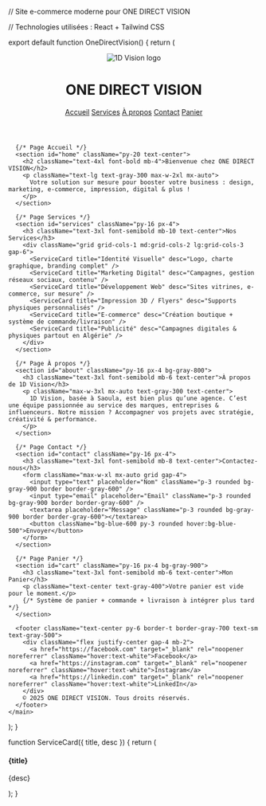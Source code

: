 // Site e-commerce moderne pour ONE DIRECT VISION

// Technologies utilisées : React + Tailwind CSS

export default function OneDirectVision() {
  return (
    <main className="bg-gradient-to-br from-gray-900 to-black min-h-screen text-white">
      <header className="p-6 flex justify-between items-center border-b border-gray-700">
        <div className="flex items-center gap-3">
          <img src="/logo.png" alt="1D Vision logo" className="h-12" />
          <h1 className="text-2xl font-bold">ONE DIRECT VISION</h1>
        </div>
        <nav className="flex gap-6 text-sm">
          <a href="#home" className="hover:text-blue-400">Accueil</a>
          <a href="#services" className="hover:text-blue-400">Services</a>
          <a href="#about" className="hover:text-blue-400">À propos</a>
          <a href="#contact" className="hover:text-blue-400">Contact</a>
          <a href="#cart" className="hover:text-blue-400">Panier</a>
        </nav>
      </header>

      {/* Page Accueil */}
      <section id="home" className="py-20 text-center">
        <h2 className="text-4xl font-bold mb-4">Bienvenue chez ONE DIRECT VISION</h2>
        <p className="text-lg text-gray-300 max-w-2xl mx-auto">
          Votre solution sur mesure pour booster votre business : design, marketing, e-commerce, impression, digital & plus !
        </p>
      </section>

      {/* Page Services */}
      <section id="services" className="py-16 px-4">
        <h3 className="text-3xl font-semibold mb-10 text-center">Nos Services</h3>
        <div className="grid grid-cols-1 md:grid-cols-2 lg:grid-cols-3 gap-6">
          <ServiceCard title="Identité Visuelle" desc="Logo, charte graphique, branding complet" />
          <ServiceCard title="Marketing Digital" desc="Campagnes, gestion réseaux sociaux, contenu" />
          <ServiceCard title="Développement Web" desc="Sites vitrines, e-commerce, sur mesure" />
          <ServiceCard title="Impression 3D / Flyers" desc="Supports physiques personnalisés" />
          <ServiceCard title="E-commerce" desc="Création boutique + système de commande/livraison" />
          <ServiceCard title="Publicité" desc="Campagnes digitales & physiques partout en Algérie" />
        </div>
      </section>

      {/* Page À propos */}
      <section id="about" className="py-16 px-4 bg-gray-800">
        <h3 className="text-3xl font-semibold mb-6 text-center">À propos de 1D Vision</h3>
        <p className="max-w-3xl mx-auto text-gray-300 text-center">
          1D Vision, basée à Saoula, est bien plus qu’une agence. C’est une équipe passionnée au service des marques, entreprises & influenceurs. Notre mission ? Accompagner vos projets avec stratégie, créativité & performance.
        </p>
      </section>

      {/* Page Contact */}
      <section id="contact" className="py-16 px-4">
        <h3 className="text-3xl font-semibold mb-8 text-center">Contactez-nous</h3>
        <form className="max-w-xl mx-auto grid gap-4">
          <input type="text" placeholder="Nom" className="p-3 rounded bg-gray-900 border border-gray-600" />
          <input type="email" placeholder="Email" className="p-3 rounded bg-gray-900 border border-gray-600" />
          <textarea placeholder="Message" className="p-3 rounded bg-gray-900 border border-gray-600"></textarea>
          <button className="bg-blue-600 py-3 rounded hover:bg-blue-500">Envoyer</button>
        </form>
      </section>

      {/* Page Panier */}
      <section id="cart" className="py-16 px-4 bg-gray-900">
        <h3 className="text-3xl font-semibold mb-6 text-center">Mon Panier</h3>
        <p className="text-center text-gray-400">Votre panier est vide pour le moment.</p>
        {/* Système de panier + commande + livraison à intégrer plus tard */}
      </section>

      <footer className="text-center py-6 border-t border-gray-700 text-sm text-gray-500">
        <div className="flex justify-center gap-4 mb-2">
          <a href="https://facebook.com" target="_blank" rel="noopener noreferrer" className="hover:text-white">Facebook</a>
          <a href="https://instagram.com" target="_blank" rel="noopener noreferrer" className="hover:text-white">Instagram</a>
          <a href="https://linkedin.com" target="_blank" rel="noopener noreferrer" className="hover:text-white">LinkedIn</a>
        </div>
        © 2025 ONE DIRECT VISION. Tous droits réservés.
      </footer>
    </main>
  );
}

function ServiceCard({ title, desc }) {
  return (
    <div className="bg-gray-800 p-6 rounded-2xl shadow-md hover:shadow-xl transition">
      <h4 className="text-xl font-bold mb-2 text-blue-400">{title}</h4>
      <p className="text-gray-300">{desc}</p>
    </div>
  );
}

